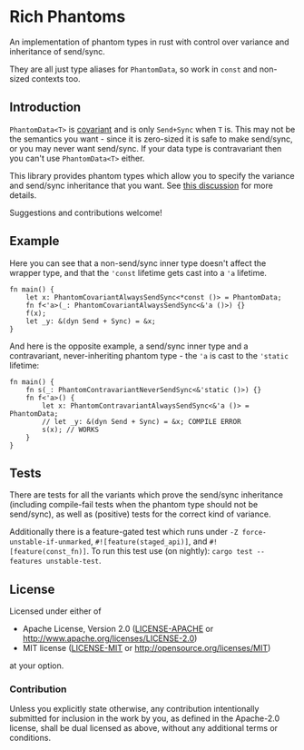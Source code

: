 # Rich Phantoms
An implementation of phantom types in rust with control over variance and inheritance of send/sync.

They are all just type aliases for `PhantomData`, so work in `const` and non-sized contexts too.

## Introduction
`PhantomData<T>` is [covariant](https://doc.rust-lang.org/nomicon/subtyping.html) and is only `Send+Sync` when `T` is. This may not be the semantics you want - since it is zero-sized it is safe to make send/sync, or you may never want send/sync. If your data type is contravariant then you can't use `PhantomData<T>` either.

This library provides phantom types which allow you to specify the variance and send/sync inheritance that you want. See [this discussion](https://github.com/dtolnay/request-for-implementation/issues/21) for more details.

Suggestions and contributions welcome!

## Example
Here you can see that a non-send/sync inner type doesn\'t affect the wrapper type, and that the `'const` lifetime gets cast into a `'a` lifetime.
```
fn main() {
    let x: PhantomCovariantAlwaysSendSync<*const ()> = PhantomData;
    fn f<'a>(_: PhantomCovariantAlwaysSendSync<&'a ()>) {}
    f(x);
    let _y: &(dyn Send + Sync) = &x;
}
```

And here is the opposite example, a send/sync inner type and a contravariant, never-inheriting phantom type - the `'a` is cast to the `'static` lifetime:
```
fn main() {
    fn s(_: PhantomContravariantNeverSendSync<&'static ()>) {}
    fn f<'a>() {
        let x: PhantomContravariantAlwaysSendSync<&'a ()> = PhantomData;
        // let _y: &(dyn Send + Sync) = &x; COMPILE ERROR
        s(x); // WORKS
    }
}
```
## Tests
There are tests for all the variants which prove the send/sync inheritance (including compile-fail tests when the phantom type should not be send/sync), as well as (positive) tests for the correct kind of variance.

Additionally there is a feature-gated test which runs under `-Z force-unstable-if-unmarked`, `#![feature(staged_api)]`, and  `#![feature(const_fn)]`. To run this test use (on nightly): `cargo test --features unstable-test`.

## License

Licensed under either of

 * Apache License, Version 2.0 ([LICENSE-APACHE](LICENSE-APACHE) or http://www.apache.org/licenses/LICENSE-2.0)
 * MIT license ([LICENSE-MIT](LICENSE-MIT) or http://opensource.org/licenses/MIT)

at your option.

### Contribution

Unless you explicitly state otherwise, any contribution intentionally submitted
for inclusion in the work by you, as defined in the Apache-2.0 license, shall be dual licensed as above, without any
additional terms or conditions.
